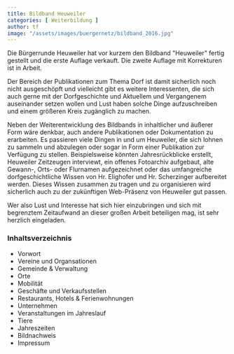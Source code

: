 ```yaml
---
title: Bildband Heuweiler
categories: [ Weiterbildung ]
author: tf
image: "/assets/images/buergernetz/bildband_2016.jpg"
---
```


Die Bürgerrunde Heuweiler hat vor kurzem den Bildband "Heuweiler" fertig gestellt und die erste Auflage verkauft. Die zweite Auflage mit Korrekturen ist in Arbeit.

Der Bereich der Publikationen zum Thema Dorf ist damit sicherlich noch nicht ausgeschöpft und vielleicht gibt es weitere Interessenten, die sich auch gerne mit der Dorfgeschichte und Aktuellem und Vergangenem auseinander setzen wollen und Lust haben solche Dinge aufzuschreiben und einem größeren Kreis zugänglich zu machen.

Neben der Weiterentwicklung des Bildbands in inhaltlicher und äußerer Form wäre denkbar, auch andere Publikationen oder Dokumentation zu erarbeiten. Es passieren viele Dingen in und um Heuweiler, die sich lohnen zu sammeln und abzulegen oder sogar in Form einer Publikation zur Verfügung zu stellen. Beispielsweise könnten Jahresrückblicke erstellt, Heuweiler Zeitzeugen interviewt, ein offenes Fotoarchiv aufgebaut, alte Gewann-, Orts- oder Flurnamen aufgezeichnet oder das umfangreiche dorfgeschichtliche Wissen von Hr. Elighofer und Hr. Scherzinger aufbereitet werden. Dieses Wissen zusammen zu tragen und zu organisieren wird sicherlich auch zu der zukünftigen Web-Präsenz von Heuweiler gut passen.

Wer also Lust und Interesse hat sich hier einzubringen und sich mit begrenztem Zeitaufwand an dieser großen Arbeit beteiligen mag, ist sehr herzlich eingeladen.

### Inhaltsverzeichnis

* Vorwort
* Vereine und Organsationen
* Gemeinde & Verwaltung
* Orte
* Mobilität
* Geschäfte und Verkaufsstellen
* Restaurants, Hotels & Ferienwohnungen
* Unternehmen
* Veranstaltungen im Jahreslauf
* Tiere
* Jahreszeiten
* Bildnachweis
* Impressum
